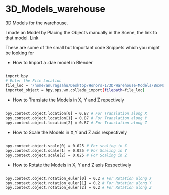 # 3D_Models_warehouse
3D Models for the warehouse.

I made an Model by Placing the Objects manually in the Scene, 
the link to that model. <a href="https://drive.google.com/file/d/1RGn6QzW1_GJdYuNm6cQF0sSnF0QWWsHi/view?usp=sharing"> Link </a>

These are some of the small but Important code Snippets which you might be looking for

- How to Import a .dae model in Blender

```sh

import bpy
# Enter the File Location
file_loc = '/home/anuragsahu/Desktop/Honors-1/3D-Warehouse-Models/BoxModels/model1/model.dae'
imported_object = bpy.ops.wm.collada_import(filepath=file_loc)

```
- How to Translate the Models in X, Y and Z repectively
```sh

bpy.context.object.location[0] = 0.87 # For Translation along X
bpy.context.object.location[1] = 0.87 # For Translation along Y
bpy.context.object.location[2] = 0.87 # For Translation along Z

```

- How to Scale the Models in X,Y and Z axis respectively

```sh

bpy.context.object.scale[0] = 0.025 # For scaling in X
bpy.context.object.scale[1] = 0.025 # For Scaling in Y
bpy.context.object.scale[2] = 0.025 # For Scaling in Z

```

- How to Rotate the Models in X, Y and Z axis Respectively

```sh

bpy.context.object.rotation_euler[0] = 0.2 # For Rotation along X
bpy.context.object.rotation_euler[1] = 0.2 # For Rotation along Y
bpy.context.object.rotation_euler[2] = 0.2 # For Rotation along Z

```
